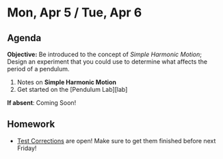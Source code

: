 Mon, Apr 5 / Tue, Apr 6
==================

Agenda
---------
**Objective:** Be introduced to the concept of *Simple Harmonic Motion*; Design an experiment that you could use to determine what affects the period of a pendulum.

1. Notes on **Simple Harmonic Motion**
2. Get started on the [Pendulum Lab][lab]

**If absent**: Coming Soon!



Homework 
-------------
- [Test Corrections][correct] are open!  Make sure to get them finished before next Friday!

[correct]:
[lab]: 
<!--stackedit_data:
eyJoaXN0b3J5IjpbLTE5MjAxNTY5NDAsLTIwNjM0NjY4MzQsLT
E4ODg0ODYzNiwtNTEyODU0MjA4LC0xOTY1MDQwMDU1LC0zMTg2
ODA3MjYsMTU5ODgxNTIzOCwxMTg3OTI1OTM2LDcwMjM5NDkyOC
w2MjkyMzc3NiwxNzY4MjE1NzksLTE5MDMxNjg4NTEsLTQ5MDgz
NjI0LC0yMTAzOTcyNTkxLDExNDE1NDUwMjcsMTgwNjA3NzExOS
wxODY5MDczNzMyLC0xNDQxNzQ3NjkwLDEzMTc1NzQyNTgsLTEx
MTMzOTAxOTVdfQ==
-->